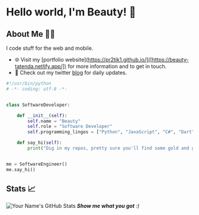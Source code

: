 # Hello world, I'm Beauty! 👋

## About Me 🙋‍♂️
I code stuff for the web and mobile.

- 🌐 Visit my [portfolio website](https://pr2tik1.github.io/]([https://beauty-tatenda.netlify.app/]) for more information and to get in touch.
- 👋 Check out my twitter [blog](https://pr2tik1.github.io/blog/](https://x.com/tatendaTheCoder?s=09)) for daily updates.


```python
#!/usr/bin/python
# -*- coding: utf-8 -*-


class SoftwareDeveloper:

    def __init__(self):
        self.name = "Beauty"
        self.role = "Software Developer"
        self.programming_lingos = ["Python", "JavaScript", "C#", "Dart", "PHP"]

    def say_hi(self):
        print("Dig in my repos, pretty sure you'll find some gold and get rich")


me = SoftwareEngineer()
me.say_hi()
```

## Stats 📈
![Your Name's GitHub Stats](https://github-readme-stats.vercel.app/api?username=beautytasara27&show_icons=true&theme=dark)
<em><b>Show me what you got</b> :)</em>

